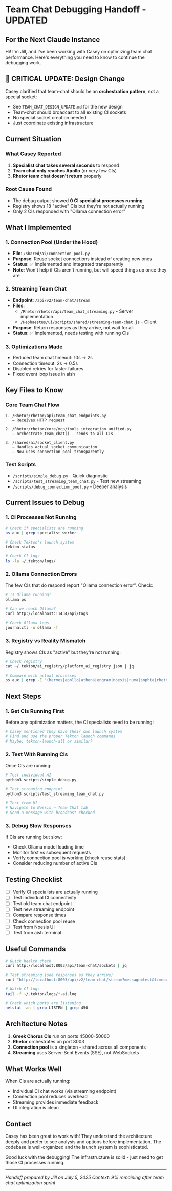 # Team Chat Debugging Handoff - UPDATED

## For the Next Claude Instance

Hi! I'm Jill, and I've been working with Casey on optimizing team chat performance. Here's everything you need to know to continue the debugging work.

## 🚨 CRITICAL UPDATE: Design Change

Casey clarified that team-chat should be an **orchestration pattern**, not a special socket:
- See `TEAM_CHAT_DESIGN_UPDATE.md` for the new design
- Team-chat should broadcast to all existing CI sockets
- No special socket creation needed
- Just coordinate existing infrastructure

## Current Situation

### What Casey Reported
1. **Specialist chat takes several seconds** to respond
2. **Team chat only reaches Apollo** (or very few CIs)
3. **Rhetor team chat doesn't return** properly

### Root Cause Found
- The debug output showed **0 CI specialist processes running**
- Registry shows 18 "active" CIs but they're not actually running
- Only 2 CIs responded with "Ollama connection error"

## What I Implemented

### 1. Connection Pool (Under the Hood)
- **File**: `/shared/ai/connection_pool.py`
- **Purpose**: Reuse socket connections instead of creating new ones
- **Status**: ✅ Implemented and integrated transparently
- **Note**: Won't help if CIs aren't running, but will speed things up once they are

### 2. Streaming Team Chat
- **Endpoint**: `/api/v2/team-chat/stream` 
- **Files**: 
  - `/Rhetor/rhetor/api/team_chat_streaming.py` - Server implementation
  - `/Hephaestus/ui/scripts/shared/streaming-team-chat.js` - Client
- **Purpose**: Return responses as they arrive, not wait for all
- **Status**: ✅ Implemented, needs testing with running CIs

### 3. Optimizations Made
- Reduced team chat timeout: 10s → 2s
- Connection timeout: 2s → 0.5s
- Disabled retries for faster failures
- Fixed event loop issue in aish

## Key Files to Know

### Core Team Chat Flow
```
1. /Rhetor/rhetor/api/team_chat_endpoints.py
   → Receives HTTP request
   
2. /Rhetor/rhetor/core/mcp/tools_integration_unified.py
   → orchestrate_team_chat() - sends to all CIs
   
3. /shared/ai/socket_client.py
   → Handles actual socket communication
   → Now uses connection pool transparently
```

### Test Scripts
- `/scripts/simple_debug.py` - Quick diagnostic
- `/scripts/test_streaming_team_chat.py` - Test new streaming
- `/scripts/debug_connection_pool.py` - Deeper analysis

## Current Issues to Debug

### 1. CI Processes Not Running
```bash
# Check if specialists are running
ps aux | grep specialist_worker

# Check Tekton's launch system
tekton-status

# Check CI logs
ls -la ~/.tekton/logs/
```

### 2. Ollama Connection Errors
The few CIs that do respond report "Ollama connection error". Check:
```bash
# Is Ollama running?
ollama ps

# Can we reach Ollama?
curl http://localhost:11434/api/tags

# Check Ollama logs
journalctl -u ollama -f
```

### 3. Registry vs Reality Mismatch
Registry shows CIs as "active" but they're not running:
```bash
# Check registry
cat ~/.tekton/ai_registry/platform_ai_registry.json | jq

# Compare with actual processes
ps aux | grep -E "(hermes|apollo|athena|engram|noesis|numa|sophia|rhetor)-ai"
```

## Next Steps

### 1. Get CIs Running First
Before any optimization matters, the CI specialists need to be running:
```bash
# Casey mentioned they have their own launch system
# Find and use the proper Tekton launch commands
# Maybe: tekton-launch-all or similar?
```

### 2. Test With Running CIs
Once CIs are running:
```bash
# Test individual AI
python3 scripts/simple_debug.py

# Test streaming endpoint
python3 scripts/test_streaming_team_chat.py

# Test from UI
# Navigate to Noesis → Team Chat tab
# Send a message with broadcast checked
```

### 3. Debug Slow Responses
If CIs are running but slow:
- Check Ollama model loading time
- Monitor first vs subsequent requests
- Verify connection pool is working (check reuse stats)
- Consider reducing number of active CIs

## Testing Checklist

- [ ] Verify CI specialists are actually running
- [ ] Test individual CI connectivity
- [ ] Test old team chat endpoint
- [ ] Test new streaming endpoint
- [ ] Compare response times
- [ ] Check connection pool reuse
- [ ] Test from Noesis UI
- [ ] Test from aish terminal

## Useful Commands

```bash
# Quick health check
curl http://localhost:8003/api/team-chat/sockets | jq

# Test streaming (see responses as they arrive)
curl "http://localhost:8003/api/v2/team-chat/stream?message=test&timeout=2"

# Watch CI logs
tail -f ~/.tekton/logs/*-ai.log

# Check which ports are listening
netstat -an | grep LISTEN | grep 450
```

## Architecture Notes

1. **Greek Chorus CIs** run on ports 45000-50000
2. **Rhetor** orchestrates on port 8003
3. **Connection pool** is a singleton - shared across all components
4. **Streaming** uses Server-Sent Events (SSE), not WebSockets

## What Works Well

When CIs are actually running:
- Individual CI chat works (via streaming endpoint)
- Connection pool reduces overhead
- Streaming provides immediate feedback
- UI integration is clean

## Contact

Casey has been great to work with! They understand the architecture deeply and prefer to see analysis and options before implementation. The codebase is well-organized and the launch system is sophisticated.

Good luck with the debugging! The infrastructure is solid - just need to get those CI processes running.

---

*Handoff prepared by Jill on July 5, 2025*
*Context: 9% remaining after team chat optimization sprint*